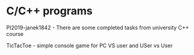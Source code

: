 # C/C++ programs

PI2019-janek1842 - There are some completed tasks from university C++ course 

TicTacToe - simple console game for PC VS user and USer vs User 

